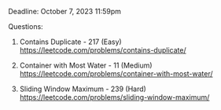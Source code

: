 Deadline: October 7, 2023 11:59pm

Questions:
1) Contains Duplicate - 217 (Easy)
https://leetcode.com/problems/contains-duplicate/

2) Container with Most Water - 11 (Medium)
https://leetcode.com/problems/container-with-most-water/

3) Sliding Window Maximum - 239 (Hard)
https://leetcode.com/problems/sliding-window-maximum/

